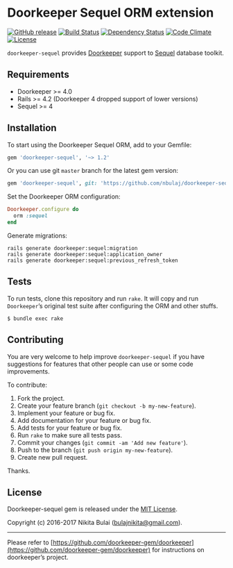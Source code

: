 # Doorkeeper Sequel ORM extension
[![GitHub release](https://img.shields.io/github/release/nbulaj/doorkeeper-sequel.svg?maxAge=259200)](https://github.com/nbulaj/doorkeeper-sequel/releases)
[![Build Status](https://travis-ci.org/nbulaj/doorkeeper-sequel.svg?branch=master)](https://travis-ci.org/nbulaj/doorkeeper-sequel)
[![Dependency Status](https://gemnasium.com/nbulaj/doorkeeper-sequel.svg)](https://gemnasium.com/nbulaj/doorkeeper-sequel)
[![Code Climate](https://codeclimate.com/github/nbulaj/doorkeeper-sequel/badges/gpa.svg)](https://codeclimate.com/github/nbulaj/doorkeeper-sequel)
[![License](http://img.shields.io/badge/license-MIT-brightgreen.svg)](#license)

`doorkeeper-sequel` provides [Doorkeeper](https://github.com/doorkeeper-gem/doorkeeper) support to [Sequel](https://github.com/jeremyevans/sequel) database toolkit.

## Requirements

* Doorkeeper >= 4.0
* Rails >= 4.2 (Doorkeeper 4 dropped support of lower versions)
* Sequel >= 4

## Installation

To start using the Doorkeeper Sequel ORM, add to your Gemfile:

``` ruby
gem 'doorkeeper-sequel', '~> 1.2'
```

Or you can use git `master` branch for the latest gem version:
  
``` ruby
gem 'doorkeeper-sequel', git: 'https://github.com/nbulaj/doorkeeper-sequel.git'
```

Set the Doorkeeper ORM configuration:

``` ruby
Doorkeeper.configure do
  orm :sequel
end
```

Generate migrations:

```
rails generate doorkeeper:sequel:migration
rails generate doorkeeper:sequel:application_owner
rails generate doorkeeper:sequel:previous_refresh_token
```

## Tests

To run tests, clone this repository and run `rake`. It will copy and run `Doorkeeper`’s original test suite after configuring the ORM and other stuffs.

```
$ bundle exec rake
```

## Contributing

You are very welcome to help improve `doorkeeper-sequel` if you have suggestions for features that other people can use or some code improvements.

To contribute:

1. Fork the project.
2. Create your feature branch (`git checkout -b my-new-feature`).
3. Implement your feature or bug fix.
4. Add documentation for your feature or bug fix.
5. Add tests for your feature or bug fix.
6. Run `rake` to make sure all tests pass.
7. Commit your changes (`git commit -am 'Add new feature'`).
8. Push to the branch (`git push origin my-new-feature`).
9. Create new pull request.

Thanks.

## License

Doorkeeper-sequel gem is released under the [MIT License](http://www.opensource.org/licenses/MIT).

Copyright (c) 2016-2017 Nikita Bulai (bulajnikita@gmail.com).

---

Please refer to [https://github.com/doorkeeper-gem/doorkeeper](https://github.com/doorkeeper-gem/doorkeeper) for instructions on
doorkeeper’s project.
